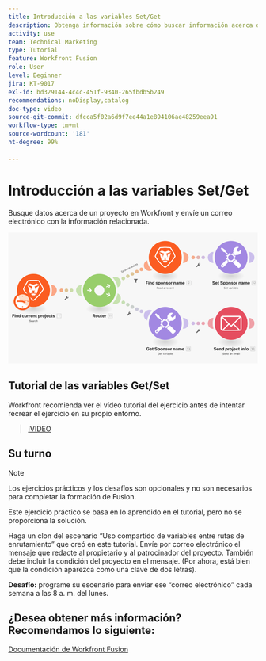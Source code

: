 ```yaml
---
title: Introducción a las variables Set/Get
description: Obtenga información sobre cómo buscar información acerca de un proyecto en Workfront y enviar un correo electrónico con información relacionada en  [!DNL Adobe Workfront Fusion].
activity: use
team: Technical Marketing
type: Tutorial
feature: Workfront Fusion
role: User
level: Beginner
jira: KT-9017
exl-id: bd329144-4c4c-451f-9340-265fbdb5b249
recommendations: noDisplay,catalog
doc-type: video
source-git-commit: dfcca5f02a6d9f7ee44a1e894106ae48259eea91
workflow-type: tm+mt
source-wordcount: '181'
ht-degree: 99%

---
```


# Introducción a las variables Set/Get

Busque datos acerca de un proyecto en Workfront y envíe un correo electrónico con la información relacionada.

![Una imagen del escenario de Fusion](assets/universal-connectors-and-routing-8.png)

## Tutorial de las variables Get/Set

Workfront recomienda ver el vídeo tutorial del ejercicio antes de intentar recrear el ejercicio en su propio entorno.

>[!VIDEO](https://video.tv.adobe.com/v/3417272/?quality=12&learn=on&enablevpops&captions=spa)


## Su turno

>[!NOTE]
>
>Los ejercicios prácticos y los desafíos son opcionales y no son necesarios para completar la formación de Fusion.

Este ejercicio práctico se basa en lo aprendido en el tutorial, pero no se proporciona la solución.

Haga un clon del escenario “Uso compartido de variables entre rutas de enrutamiento” que creó en este tutorial. Envíe por correo electrónico el mensaje que redacte al propietario y al patrocinador del proyecto. También debe incluir la condición del proyecto en el mensaje. (Por ahora, está bien que la condición aparezca como una clave de dos letras).

**Desafío:** programe su escenario para enviar ese “correo electrónico” cada semana a las 8 a. m. del lunes.

## ¿Desea obtener más información? Recomendamos lo siguiente:

[Documentación de Workfront Fusion](https://experienceleague.adobe.com/es/docs/workfront-fusion/using/get-started-with-fusion/understand-workfront-fusion/workfront-fusion-overview)
